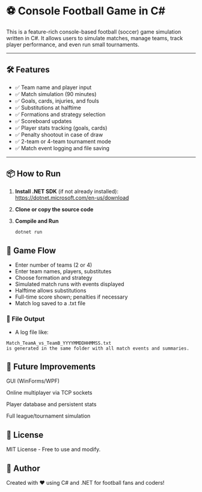 # ⚽ Console Football Game in C#

This is a feature-rich console-based football (soccer) game simulation written in C#. It allows users to simulate matches, manage teams, track player performance, and even run small tournaments.

---

## 🛠️ Features

- ✅ Team name and player input  
- ✅ Match simulation (90 minutes)  
- ✅ Goals, cards, injuries, and fouls  
- ✅ Substitutions at halftime  
- ✅ Formations and strategy selection  
- ✅ Scoreboard updates  
- ✅ Player stats tracking (goals, cards)  
- ✅ Penalty shootout in case of draw  
- ✅ 2-team or 4-team tournament mode  
- ✅ Match event logging and file saving  

---

## 📦 How to Run

1. **Install .NET SDK** (if not already installed):  
   https://dotnet.microsoft.com/en-us/download
2. **Clone or copy the source code**
3. **Compile and Run**  

   ```bash
   dotnet run
   ```
## 🧩 Game Flow

- Enter number of teams (2 or 4)
- Enter team names, players, substitutes
- Choose formation and strategy
- Simulated match runs with events displayed
- Halftime allows substitutions
- Full-time score shown; penalties if necessary
- Match log saved to a .txt file

### 📝 File Output
- A log file like:
```
Match_TeamA_vs_TeamB_YYYYMMDDHHMMSS.txt
is generated in the same folder with all match events and summaries.
```
## 🚀 Future Improvements
GUI (WinForms/WPF)

Online multiplayer via TCP sockets

Player database and persistent stats

Full league/tournament simulation

## 📄 License
MIT License - Free to use and modify.

## 👤 Author
Created with ❤️ using C# and .NET for football fans and coders!
